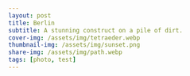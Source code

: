 ```yaml
---
layout: post
title: Berlin
subtitle: A stunning construct on a pile of dirt.
cover-img: /assets/img/tetraeder.webp
thumbnail-img: /assets/img/sunset.png
share-img: /assets/img/path.webp
tags: [photo, test]
---
```

